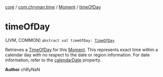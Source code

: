 [core](../../index.md) / [com.chrynan.time](../index.md) / [Moment](index.md) / [timeOfDay](./time-of-day.md)

# timeOfDay

(JVM, COMMON) `abstract val timeOfDay: `[`TimeOfDay`](../-time-of-day/index.md)

Retrieves a [TimeOfDay](../-time-of-day/index.md) for this [Moment](index.md). This represents exact time within a calendar day with no respect to
the date or region information. For date information, refer to the [calendarDate](calendar-date.md) property.

**Author**
chRyNaN

